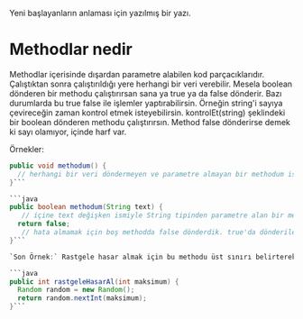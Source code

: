 Yeni başlayanların anlaması için yazılmış bir yazı.

# Methodlar nedir
Methodlar içerisinde dışardan parametre alabilen kod parçacıklarıdır. Çalıştıktan sonra çalıştırıldığı yere herhangi bir veri verebilir. Mesela boolean dönderen bir methodu çalıştırırsan sana ya true ya da false dönderir. Bazı durumlarda bu true false ile işlemler yaptırabilirsin. Örneğin string'i sayıya çevireceğin zaman kontrol etmek isteyebilirsin. kontrolEt(string) şeklindeki bir boolean dönderen methodu çalıştırırsın. Method false dönderirse demek ki sayı olamıyor, içinde harf var.

Örnekler:
```java
public void methodum() {
  // herhangi bir veri döndermeyen ve parametre almayan bir methodum isimli method. Aynı sınıf içinde methodum(); şeklinde kullanılabilir.
}```

```java
public boolean methodum(String text) {
   // içine text değişken ismiyle String tipinden parametre alan bir methodum isimli method. Geriye boolean dönderiyor. Void methodda return kullanmak zorunda değiliz. Kullanırsak 'return;' şeklinde kullanabilirsin. Bu direkt methodu kullandığın yerde bitirir. Fakat geriye bir veri dönderen methodlarda zorunlu olarak veri döndermek zorundasın.
  return false;
   // hata almamak için boş methodda false dönderdik. true'da dönderilebilir keyfe kalmış.
}```

`Son Örnek:` Rastgele hasar almak için bu methodu üst sınırı belirterek aynı sınıf içerisinde kullanabilirsin. Tüm sınıflardan kullanmak için methodunun static olması gerekiyor. Static methodlar içinde static olmayan nesnelere erişemez, kullanamazsın. Bunun belli başlı sebepleri var. İlerledikten sonra öğrenebilirsin.

```java
public int rastgeleHasarAl(int maksimum) {
  Random random = new Random();
  return random.nextInt(maksimum);
}```
